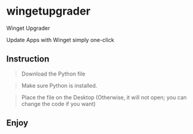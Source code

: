 # wingetupgrader
Winget Upgrader

Update Apps with Winget simply one-click

Instruction
--------------
>Download the Python file

>Make sure Python is installed.

>Place the file on the Desktop (Otherwise, it will not open; you can change the code if you want)


Enjoy
-----
